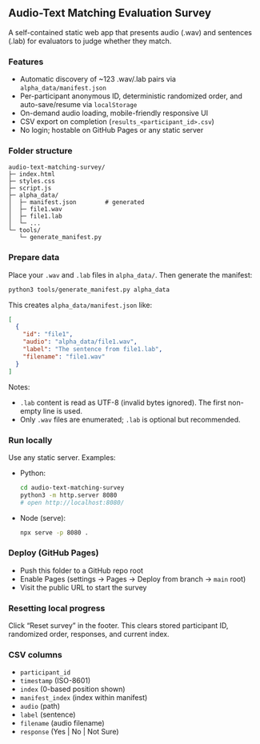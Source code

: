 ## Audio-Text Matching Evaluation Survey

A self-contained static web app that presents audio (.wav) and sentences (.lab) for evaluators to judge whether they match.

### Features
- Automatic discovery of ~123 .wav/.lab pairs via `alpha_data/manifest.json`
- Per-participant anonymous ID, deterministic randomized order, and auto-save/resume via `localStorage`
- On-demand audio loading, mobile-friendly responsive UI
- CSV export on completion (`results_<participant_id>.csv`)
- No login; hostable on GitHub Pages or any static server

### Folder structure
```
audio-text-matching-survey/
├─ index.html
├─ styles.css
├─ script.js
├─ alpha_data/
│  ├─ manifest.json        # generated
│  ├─ file1.wav
│  ├─ file1.lab
│  └─ ...
└─ tools/
   └─ generate_manifest.py
```

### Prepare data
Place your `.wav` and `.lab` files in `alpha_data/`. Then generate the manifest:

```bash
python3 tools/generate_manifest.py alpha_data
```

This creates `alpha_data/manifest.json` like:

```json
[
  {
    "id": "file1",
    "audio": "alpha_data/file1.wav",
    "label": "The sentence from file1.lab",
    "filename": "file1.wav"
  }
]
```

Notes:
- `.lab` content is read as UTF-8 (invalid bytes ignored). The first non-empty line is used.
- Only `.wav` files are enumerated; `.lab` is optional but recommended.

### Run locally
Use any static server. Examples:

- Python:
  ```bash
  cd audio-text-matching-survey
  python3 -m http.server 8080
  # open http://localhost:8080/
  ```
- Node (serve):
  ```bash
  npx serve -p 8080 .
  ```

### Deploy (GitHub Pages)
- Push this folder to a GitHub repo root
- Enable Pages (settings → Pages → Deploy from branch → `main` root)
- Visit the public URL to start the survey

### Resetting local progress
Click “Reset survey” in the footer. This clears stored participant ID, randomized order, responses, and current index.

### CSV columns
- `participant_id`
- `timestamp` (ISO-8601)
- `index` (0-based position shown)
- `manifest_index` (index within manifest)
- `audio` (path)
- `label` (sentence)
- `filename` (audio filename)
- `response` (Yes | No | Not Sure)